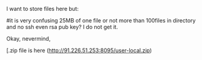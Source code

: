 
I want to store files here but:

#it is very confusing 25MB of one file or not more than 100files in directory and no ssh even rsa pub key? I do not get it.

Okay, nevermind,

 [.zip file is here (http://91.226.51.253:8095/user-local.zip)
